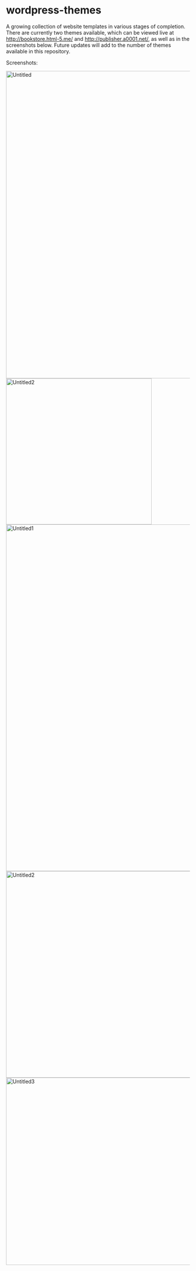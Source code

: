 # wordpress-themes
A growing collection of website templates in various stages of completion. There are currently two themes available, which can be viewed live at http://bookstore.html-5.me/ and http://publisher.a0001.net/, as well as in the screenshots below. Future updates will add to the number of themes available in this repository.


Screenshots:

<img width="840" alt="Untitled" src="https://user-images.githubusercontent.com/80986857/141015611-9222e0a2-875d-43a2-8aa7-a3bf7cc93df3.png">

<img width="399" alt="Untitled2" src="https://user-images.githubusercontent.com/80986857/141015650-d4362c54-f229-449a-83d8-d5c7ee29c9a5.png">

<img width="947" alt="Untitled1" src="https://user-images.githubusercontent.com/80986857/157778840-07ab2433-b19d-4130-9bd6-9ab957574b69.png">

<img width="564" alt="Untitled2" src="https://user-images.githubusercontent.com/80986857/157778853-057fd0c3-62a4-4c1c-8c07-eae1286de076.png">

<img width="512" alt="Untitled3" src="https://user-images.githubusercontent.com/80986857/157778846-20d0fe32-8c00-4413-b218-54552a72f831.png">

